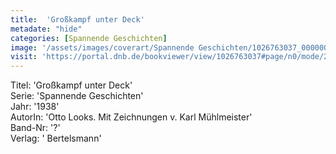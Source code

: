 ```yaml
---
title:  'Großkampf unter Deck'
metadate: "hide"
categories: [Spannende Geschichten]
image: '/assets/images/coverart/Spannende Geschichten/1026763037_00000010.jpg'
visit: 'https://portal.dnb.de/bookviewer/view/1026763037#page/n0/mode/2up'
---
```

Titel: 'Großkampf unter Deck' <br>
Serie: 'Spannende Geschichten' <br>
Jahr: '1938' <br>
AutorIn: 'Otto Looks. Mit Zeichnungen v. Karl Mühlmeister' <br>
Band-Nr: '?' <br>
Verlag: ' Bertelsmann'